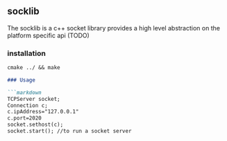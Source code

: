 ## socklib

The socklib is a c++ socket library provides a high level abstraction on the platform specific api (TODO)

### installation

```markdown
cmake ../ && make

### Usage

```markdown
TCPServer socket;
Connection c;
c.ipAddress="127.0.0.1"
c.port=2020
socket.sethost(c);
socket.start(); //to run a socket server

